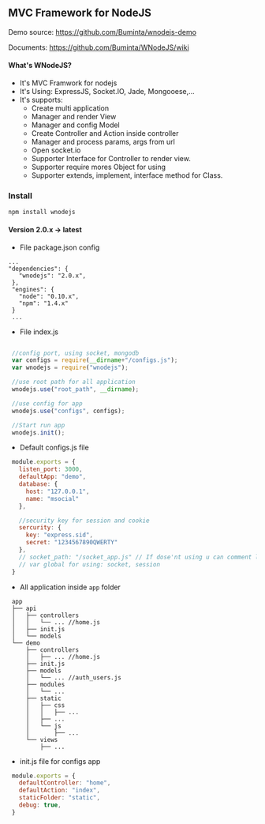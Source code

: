 ## MVC Framework for NodeJS
Demo source: https://github.com/Buminta/wnodejs-demo

Documents: https://github.com/Buminta/WNodeJS/wiki

#### What's WNodeJS?
- It's MVC Framwork for nodejs
- It's Using: ExpressJS, Socket.IO, Jade, Mongooese,...
- It's supports:
  - Create multi application
  - Manager and render View
  - Manager and config Model
  - Create Controller and Action inside controller
  - Manager and process params, args from url
  - Open socket.io
  - Supporter Interface for Controller to render view.
  - Supporter require mores Object for using
  - Supporter extends, implement, interface method for Class.

### Install
```
npm install wnodejs
```

#### Version 2.0.x -> latest

 - File package.json config

 ```
 ...
 "dependencies": {
    "wnodejs": "2.0.x",
  },
  "engines": {
    "node": "0.10.x",
    "npm": "1.4.x"
  }
  ...
 ```

 - File index.js
 ``` javascript

  //config port, using socket, mongodb
  var configs = require(__dirname+"/configs.js");
  var wnodejs = require("wnodejs");

  //use root path for all application
  wnodejs.use("root_path", __dirname);

  //use config for app
  wnodejs.use("configs", configs);

  //Start run app
  wnodejs.init();
 ```

 - Default configs.js file

 ``` javascript
  module.exports = {
    listen_port: 3000,
    defaultApp: "demo",
    database: {
      host: "127.0.0.1",
      name: "msocial"
    },

    //security key for session and cookie
    sercurity: {
      key: "express.sid",
      secret: "1234567890QWERTY"
    },
    // socket_path: "/socket_app.js" // If dose'nt using u can comment line here
    // var global for using: socket, session
  }
 ```

 - All application inside ```app``` folder
 ```
  app
  ├── api
  │   ├── controllers
  │   │   └── ... //home.js
  │   ├── init.js
  │   └── models
  └── demo
      ├── controllers
      │   ├── ... //home.js
      ├── init.js
      ├── models
      │   └── ... //auth_users.js
      ├── modules
      │   └── ...
      ├── static
      │   ├── css
      │   │   ├── ...
      │   ├── ...
      │   └── js
      │       ├── ...
      └── views
          ├── ...
 ```

 - init.js file for configs app

 ``` javascript
  module.exports = {
    defaultController: "home",
    defaultAction: "index",
    staticFolder: "static",
    debug: true,
  }
 ```